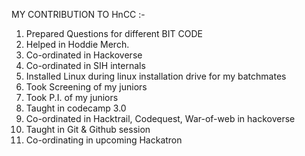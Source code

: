 MY CONTRIBUTION TO HnCC :-

1) Prepared Questions for different BIT CODE 
2) Helped in Hoddie Merch. 
3) Co-ordinated in Hackoverse 
4) Co-ordinated in SIH internals 
5) Installed Linux during linux installation drive for my batchmates
6) Took Screening of my juniors
7) Took P.I. of my juniors
8) Taught in codecamp 3.0
9) Co-ordinated in Hacktrail, Codequest, War-of-web in hackoverse
10) Taught in Git & Github session
11) Co-ordinating in upcoming Hackatron 
